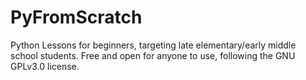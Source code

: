 # PyFromScratch
 Python Lessons for beginners, targeting late elementary/early middle school students. Free and open for anyone to use, following the GNU GPLv3.0 license.    
